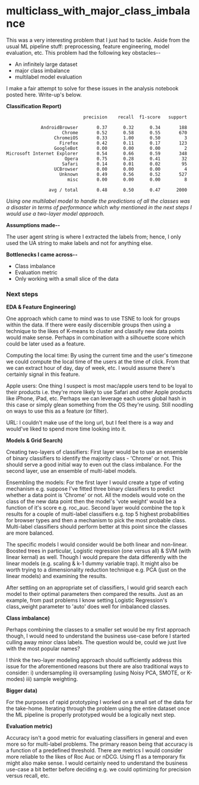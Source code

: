 # multiclass_with_major_class_imbalance
This was a very interesting problem that I just had to tackle. Aside from the usual ML pipeline stuff: preprocessing, feature engineering, model evaluation, etc. This problem had the following key obstacles--
- An infinitely large dataset
- major class imbalance
- multilabel model evaluation

I make a fair attempt to solve for these issues in the analysis notebook posted here. Write-up's below.

__Classification Report)__
```
                             precision    recall  f1-score   support

             AndroidBrowser       0.37      0.32      0.34       188
                     Chrome       0.52      0.58      0.55       670
                  ChromeiOS       0.33      1.00      0.50         3
                    Firefox       0.42      0.11      0.17       123
                  GoogleBot       0.00      0.00      0.00         2
Microsoft Internet Explorer       0.54      0.66      0.59       348
                      Opera       0.75      0.28      0.41        32
                     Safari       0.14      0.01      0.02        95
                  UCBrowser       0.00      0.00      0.00         4
                    Unknown       0.49      0.56      0.52       527
                       misc       0.00      0.00      0.00         8

                avg / total       0.48      0.50      0.47      2000
```

_Using one multilabel model to handle the predictions of all the classes was a disaster in terms of performance which why mentioned in the next steps I would use a two-layer model approach._

__Assumptions made--__

The user agent string is where I extracted the labels from; hence, I only used the UA string to make labels and not for anything else.

__Bottlenecks I came across--__
- Class imbalance
- Evaluation metric
- Only working with a small slice of the data

### Next steps

__EDA & Feature Engineering)__

One approach which came to mind was to use TSNE to look for groups within the data. If there were easily discernible groups then using a technique to the likes of K-means to cluster and classify new data points would make sense. Perhaps in combination with a silhouette score which could be later used as a feature. 

Computing the local time: By using the current time and the user's timezone we could compute the local time of the users at the time of click. From that we can extract hour of day, day of week, etc. I would assume there's certainly signal in this feature.

Apple users: One thing I suspect is most mac/apple users tend to be loyal to their products i.e. they're more likely to use Safari and other Apple products like iPhone, iPad, etc. Perhaps we can leverage each users global hash in this case or simply glean something from the OS they're using. Still noodling on ways to use this as a feature (or filter).

URL: I couldn't make use of the long url, but I feel there is a way and would've liked to spend more time looking into it.

__Models & Grid Search)__

Creating two-layers of classifiers: First layer would be to use an ensemble of binary classifiers to identify the majority class - 'Chrome' or not. This should serve a good initial way to even out the class imbalance. For the second layer, use an ensemble of multi-label models. 

Ensembling the models: For the first layer I would create a type of voting mechanism e.g. suppose I've fitted three binary classifiers to predict whether a data point is 'Chrome' or not. All the models would vote on the class of the new data point then the model's 'vote weight' would be a function of it's score e.g. roc_auc. Second layer would combine the top k results for a couple of multi-label classifiers e.g. top 5 highest probabilities for browser types and then a mechanism to pick the most probable class. Multi-label classifiers should perform better at this point since the classes are more balanced.

The specific models I would consider would be both linear and non-linear. Boosted trees in particular, Logistic regression (one versus all) & SVM (with linear kernal) as well. Though I would prepare the data differently with the linear models (e.g. scaling & k-1 dummy variable trap). It might also be worth trying to a dimensionality reduction technique e.g. PCA (just on the linear models) and examining the results.

After settling on an appropriate set of classifiers, I would grid search each model to their optimal parameters then compared the results. Just as an example, from past problems I know setting Logistic Regression's class_weight parameter to 'auto' does well for imbalanced classes. 

__Class imbalance)__

Perhaps combining the classes to a smaller set would be my first approach though, I would need to understand the business use-case before I started culling away minor class labels. The question would be, could we just live with the most popular names?

I think the two-layer modeling approach should sufficiently address this issue for the aforementioned reasons but there are also traditional ways to consider: i) undersampling ii) oversampling (using Noisy PCA, SMOTE, or K-modes) iii) sample weighting. 

__Bigger data)__

For the purposes of rapid prototyping I worked on a small set of the data for the take-home. Iterating through the problem using the entire dataset once the ML pipeline is properly prototyped would be a logically next step.

__Evaluation metric)__

Accuracy isn't a good metric for evaluating classifiers in general and even more so for multi-label problems. The primary reason being that accuracy is a function of a predefined threshold. There are metrics I would consider more reliable to the likes of Roc Auc or nDCG. Using f1 as a temporary fix might also make sense. I would certainly need to understand the business use-case a bit better before deciding e.g. we could optimizing for precision versus recall, etc.
